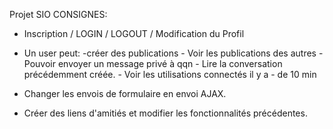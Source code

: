 Projet SIO 
CONSIGNES:

- Inscription / LOGIN / LOGOUT / Modification du Profil

- Un user peut: -créer des publications
                - Voir les publications des autres
                - Pouvoir envoyer un message privé à qqn
                - Lire la conversation précédemment créée.
                - Voir les utilisations connectés il y a - de 10 min
                
- Changer les envois de formulaire en envoi AJAX.
- Créer des liens d'amitiés et modifier les fonctionnalités précédentes.
